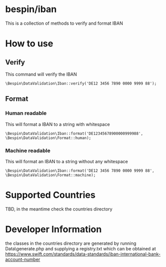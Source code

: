 # bespin/iban
This is a collection of methods to verify and format IBAN

# How to use
## Verify
This command will verify the IBAN 
```
\Bespin\DataValidation\Iban::verify('DE12 3456 7890 0000 9999 88');
```

## Format
### Human readable
This will format a IBAN to a string with whitespace
```
\Bespin\DataValidation\Iban::format('DE12345678900000999988', \Bespin\DataValidation\Format::human);
```
### Machine readable
This will format an IBAN to a string without any whitespace
```
\Bespin\DataValidation\Iban::format('DE12 3456 7890 0000 9999 88', \Bespin\DataValidation\Format::machine);
```

# Supported Countries
TBD, in the meantime check the countries directory

# Developer Information
the classes in the countries directory are generated by running Data\generate.php and supplying a registry.txt which can be obtained at  
https://www.swift.com/standards/data-standards/iban-international-bank-account-number